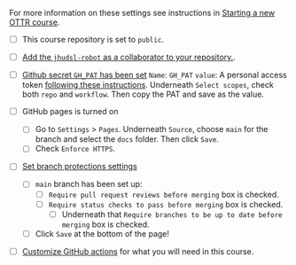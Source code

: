 
For more information on these settings see instructions in [Starting a new OTTR course](https://www.ottrproject.org/getting_started.html#starting-a-new-ottr-course).

- [ ] This course repository is set to `public`.
- [ ] [Add the `jhudsl-robot` as a collaborator to your repository.](https://www.ottrproject.org/getting_started.html#5_Add_jhudsl-robot_as_a_collaborator).

- [ ] [Github secret `GH_PAT` has been set](https://www.ottrproject.org/getting_started.html#6_Set_up_your_GitHub_personal_access_token)
  `Name`:  `GH_PAT`
  `value`: A personal access token [following these instructions](https://docs.github.com/en/authentication/keeping-your-account-and-data-secure/creating-a-personal-access-token#creating-a-token).
  Underneath `Select scopes`, check both `repo` and `workflow`.
  Then copy the PAT and save as the value.
  
- [ ] GitHub pages is turned on
  - [ ] Go to `Settings` > `Pages`. Underneath `Source`, choose `main` for the branch and select the `docs` folder. Then click `Save`.  
  - [ ] Check `Enforce HTTPS`.

- [ ] [Set branch protections settings](https://github.com/jhudsl/OTTR_Template/wiki/Start-a-new-course#9-set-up-branch-rules)
  - [ ] `main` branch has been set up:
    - [ ] `Require pull request reviews before merging` box is checked.
    - [ ] `Require status checks to pass before merging` box is checked.
      - [ ] Underneath that `Require branches to be up to date before merging` box is checked.
  - [ ] Click `Save` at the bottom of the page!

- [ ] [Customize GitHub actions](https://github.com/jhudsl/OTTR_Template/wiki/How-to-set-up-and-customize-GitHub-actions-robots) for what you will need in this course.
